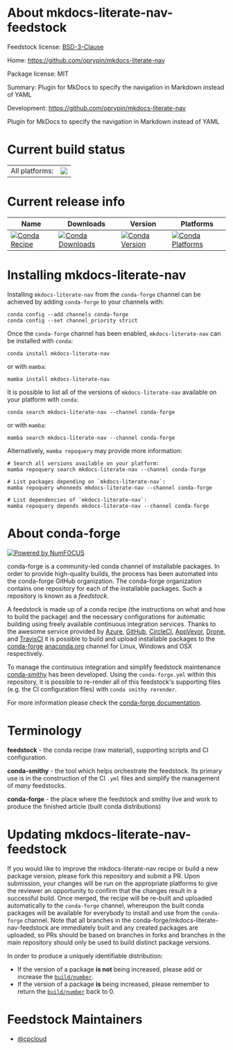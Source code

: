 About mkdocs-literate-nav-feedstock
===================================

Feedstock license: [BSD-3-Clause](https://github.com/conda-forge/mkdocs-literate-nav-feedstock/blob/main/LICENSE.txt)

Home: https://github.com/oprypin/mkdocs-literate-nav

Package license: MIT

Summary: Plugin for MkDocs to specify the navigation in Markdown instead of YAML

Development: https://github.com/oprypin/mkdocs-literate-nav

Plugin for MkDocs to specify the navigation in Markdown instead of YAML

Current build status
====================


<table><tr><td>All platforms:</td>
    <td>
      <a href="https://dev.azure.com/conda-forge/feedstock-builds/_build/latest?definitionId=15528&branchName=main">
        <img src="https://dev.azure.com/conda-forge/feedstock-builds/_apis/build/status/mkdocs-literate-nav-feedstock?branchName=main">
      </a>
    </td>
  </tr>
</table>

Current release info
====================

| Name | Downloads | Version | Platforms |
| --- | --- | --- | --- |
| [![Conda Recipe](https://img.shields.io/badge/recipe-mkdocs--literate--nav-green.svg)](https://anaconda.org/conda-forge/mkdocs-literate-nav) | [![Conda Downloads](https://img.shields.io/conda/dn/conda-forge/mkdocs-literate-nav.svg)](https://anaconda.org/conda-forge/mkdocs-literate-nav) | [![Conda Version](https://img.shields.io/conda/vn/conda-forge/mkdocs-literate-nav.svg)](https://anaconda.org/conda-forge/mkdocs-literate-nav) | [![Conda Platforms](https://img.shields.io/conda/pn/conda-forge/mkdocs-literate-nav.svg)](https://anaconda.org/conda-forge/mkdocs-literate-nav) |

Installing mkdocs-literate-nav
==============================

Installing `mkdocs-literate-nav` from the `conda-forge` channel can be achieved by adding `conda-forge` to your channels with:

```
conda config --add channels conda-forge
conda config --set channel_priority strict
```

Once the `conda-forge` channel has been enabled, `mkdocs-literate-nav` can be installed with `conda`:

```
conda install mkdocs-literate-nav
```

or with `mamba`:

```
mamba install mkdocs-literate-nav
```

It is possible to list all of the versions of `mkdocs-literate-nav` available on your platform with `conda`:

```
conda search mkdocs-literate-nav --channel conda-forge
```

or with `mamba`:

```
mamba search mkdocs-literate-nav --channel conda-forge
```

Alternatively, `mamba repoquery` may provide more information:

```
# Search all versions available on your platform:
mamba repoquery search mkdocs-literate-nav --channel conda-forge

# List packages depending on `mkdocs-literate-nav`:
mamba repoquery whoneeds mkdocs-literate-nav --channel conda-forge

# List dependencies of `mkdocs-literate-nav`:
mamba repoquery depends mkdocs-literate-nav --channel conda-forge
```


About conda-forge
=================

[![Powered by
NumFOCUS](https://img.shields.io/badge/powered%20by-NumFOCUS-orange.svg?style=flat&colorA=E1523D&colorB=007D8A)](https://numfocus.org)

conda-forge is a community-led conda channel of installable packages.
In order to provide high-quality builds, the process has been automated into the
conda-forge GitHub organization. The conda-forge organization contains one repository
for each of the installable packages. Such a repository is known as a *feedstock*.

A feedstock is made up of a conda recipe (the instructions on what and how to build
the package) and the necessary configurations for automatic building using freely
available continuous integration services. Thanks to the awesome service provided by
[Azure](https://azure.microsoft.com/en-us/services/devops/), [GitHub](https://github.com/),
[CircleCI](https://circleci.com/), [AppVeyor](https://www.appveyor.com/),
[Drone](https://cloud.drone.io/welcome), and [TravisCI](https://travis-ci.com/)
it is possible to build and upload installable packages to the
[conda-forge](https://anaconda.org/conda-forge) [anaconda.org](https://anaconda.org/)
channel for Linux, Windows and OSX respectively.

To manage the continuous integration and simplify feedstock maintenance
[conda-smithy](https://github.com/conda-forge/conda-smithy) has been developed.
Using the ``conda-forge.yml`` within this repository, it is possible to re-render all of
this feedstock's supporting files (e.g. the CI configuration files) with ``conda smithy rerender``.

For more information please check the [conda-forge documentation](https://conda-forge.org/docs/).

Terminology
===========

**feedstock** - the conda recipe (raw material), supporting scripts and CI configuration.

**conda-smithy** - the tool which helps orchestrate the feedstock.
                   Its primary use is in the construction of the CI ``.yml`` files
                   and simplify the management of *many* feedstocks.

**conda-forge** - the place where the feedstock and smithy live and work to
                  produce the finished article (built conda distributions)


Updating mkdocs-literate-nav-feedstock
======================================

If you would like to improve the mkdocs-literate-nav recipe or build a new
package version, please fork this repository and submit a PR. Upon submission,
your changes will be run on the appropriate platforms to give the reviewer an
opportunity to confirm that the changes result in a successful build. Once
merged, the recipe will be re-built and uploaded automatically to the
`conda-forge` channel, whereupon the built conda packages will be available for
everybody to install and use from the `conda-forge` channel.
Note that all branches in the conda-forge/mkdocs-literate-nav-feedstock are
immediately built and any created packages are uploaded, so PRs should be based
on branches in forks and branches in the main repository should only be used to
build distinct package versions.

In order to produce a uniquely identifiable distribution:
 * If the version of a package **is not** being increased, please add or increase
   the [``build/number``](https://docs.conda.io/projects/conda-build/en/latest/resources/define-metadata.html#build-number-and-string).
 * If the version of a package **is** being increased, please remember to return
   the [``build/number``](https://docs.conda.io/projects/conda-build/en/latest/resources/define-metadata.html#build-number-and-string)
   back to 0.

Feedstock Maintainers
=====================

* [@cpcloud](https://github.com/cpcloud/)

